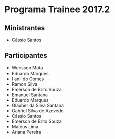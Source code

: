 # Programa Trainee 2017.2

## Ministrantes
- Cássio Santos

## Participantes


- Werisson Mota
- Eduardo Marques 
- I anil do Gomes
- Ramon Silva
- Emerson de Brito Souza
- Emanuel Santana
- Eduardo Marques
- Glauber da Silva Santana
- Gabriel Silva de Azevedo
- Cássio Santos
- Emerson de Brito Souza
- Mateus Lima
- Ariana Pereira
